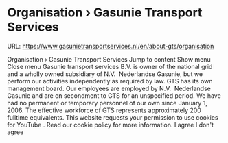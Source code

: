 # Organisation › Gasunie Transport Services

URL: https://www.gasunietransportservices.nl/en/about-gts/organisation

Organisation › Gasunie Transport Services
Jump to content
Show menu
Close menu
Gasunie transport services
B.V. is owner of the
national grid
and a wholly owned subsidiary of N.V.  Nederlandse Gasunie, but we perform our activities independently as required by law.
GTS
has its own management board.
Our employees are employed by N.V.  Nederlandse Gasunie and are on secondment to
GTS
for an unspecified period. We have had no permanent or temporary personnel of our own since January 1, 2006. The effective workforce of
GTS
represents approximately 200 fulltime equivalents.
This website requests your permission to use cookies for
YouTube
. Read our
cookie policy
for more information.
I agree
I don't agree